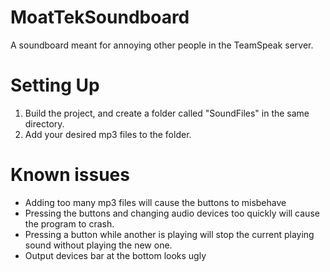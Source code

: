 # MoatTekSoundboard
A soundboard meant for annoying other people in the TeamSpeak server.

# Setting Up
1) Build the project, and create a folder called "SoundFiles" in the same directory.
2) Add your desired mp3 files to the folder.

# Known issues
- Adding too many mp3 files will cause the buttons to misbehave
- Pressing the buttons and changing audio devices too quickly will cause the program to crash.
- Pressing a button while another is playing will stop the current playing sound without playing the new one.
- Output devices bar at the bottom looks ugly
